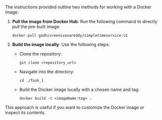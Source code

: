 The instructions provided outline two methods for working with a Docker image:

1. **Pull the image from Docker Hub**:
   Run the following command to directly pull the pre-built image:
   ```
   docker pull gadhisreenivasareddy/simpletimeservice:v1
   ```

2. **Build the image locally**:
   Use the following steps:
   - Clone the repository:
     ```
     git clone <repository_url>
     ```
   - Navigate into the directory:
     ```
     cd ./Task_1
     ```
   - Build the Docker image locally with a chosen name and tag:
     ```
     docker build -t <imageName:tag> .
     ```

This approach is useful if you want to customize the Docker image or inspect its contents.